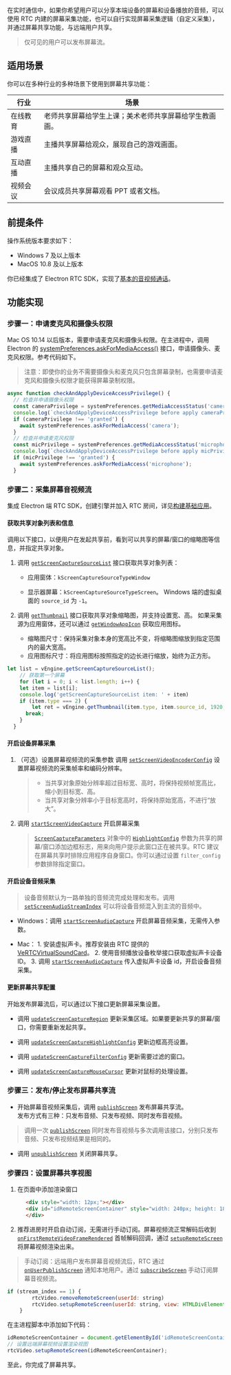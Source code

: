 在实时通信中，如果你希望用户可以分享本端设备的屏幕和设备播放的音频，可以使用 RTC 内建的屏幕采集功能，也可以自行实现屏幕采集逻辑（自定义采集），并通过屏幕共享功能，与远端用户共享。

> 仅可见的用户可以发布屏幕流。

## 适用场景

你可以在多种行业的多种场景下使用到屏幕共享功能：

| 行业 | 场景 |
| --- | --- |
| 在线教育 | 老师共享屏幕给学生上课；美术老师共享屏幕给学生教画画。 |
| 游戏直播 | 主播共享屏幕给观众，展现自己的游戏画面。 |
| 互动直播 | 主播共享自己的屏幕和观众互动。 |
| 视频会议 | 会议成员共享屏幕观看 PPT 或者文档。 |


## 前提条件
操作系统版本要求如下：

- Windows 7 及以上版本
- MacOS 10.8 及以上版本

你已经集成了 Electron RTC SDK，实现了[基本的音视频通话](108795)。

## 功能实现

### 步骤一：申请麦克风和摄像头权限

Mac OS 10.14 以后版本，需要申请麦克风和摄像头权限。在主进程中，调用 Electron 的 [systemPreferences.askForMediaAccess()](https://www.electronjs.org/docs/latest/api/system-preferences) 接口，申请摄像头、麦克风权限。参考代码如下。

> 注意：即使你的业务不需要摄像头和麦克风只包含屏幕录制，也需要申请麦克风和摄像头权限才能获得屏幕录制权限。

```javascript
async function checkAndApplyDeviceAccessPrivilege() {
  // 检查并申请摄像头权限
  const cameraPrivilege = systemPreferences.getMediaAccessStatus('camera');
  console.log(`checkAndApplyDeviceAccessPrivilege before apply cameraPrivilege: ${cameraPrivilege}`);
  if (cameraPrivilege !== 'granted') {
    await systemPreferences.askForMediaAccess('camera');
  }
  // 检查并申请麦克风权限
  const micPrivilege = systemPreferences.getMediaAccessStatus('microphone');
  console.log(`checkAndApplyDeviceAccessPrivilege before apply micPrivilege: ${micPrivilege}`);
  if (micPrivilege !== 'granted') {
    await systemPreferences.askForMediaAccess('microphone');
  }
```
### 步骤二：采集屏幕音视频流
集成 Electron 端 RTC SDK，创建引擎并加入 RTC 房间，详见[构建基础应用](https://www.volcengine.com/docs/6348/108795)。
#### 获取共享对象列表和信息
调用以下接口，以便用户在发起共享前，看到可以共享的屏幕/窗口的缩略图等信息，并指定共享对象。
    
1.  调用 [`getScreenCaptureSourceList`](Electron-api.md#getscreencapturesourcelist) 接口获取共享对象列表：

	- 应用窗体：`kScreenCaptureSourceTypeWindow`
		
	- 显示器屏幕：`kScreenCaptureSourceTypeScreen`。 Windows 端的虚拟桌面的 `source_id` 为 `-1`。

2.  调用 [`getThumbnail`](Electron-api.md#getthumbnail) 接口获取共享对象缩略图，并支持设置宽、高。
如果采集源为应用窗体，还可以通过 [`getWindowAppIcon`](Electron-api.md#getwindowappicon) 获取应用图标。

	- 缩略图尺寸：保持采集对象本身的宽高比不变，将缩略图缩放到指定范围内的最大宽高。
	- 应用图标尺寸：将应用图标按照指定的边长进行缩放，始终为正方形。
```javaScript
let list = vEngine.getScreenCaptureSourceList();
	// 获取第一个屏幕
	for (let i = 0; i < list.length; i++) {
  	let item = list[i];
    console.log('getScreenCaptureSourceList item: ' + item)
    if (item.type === 2) {
    	let ret = vEngine.getThumbnail(item.type, item.source_id, 1920, 1080);
      break;
    }
  }
```   

#### 开启设备屏幕采集

1. （可选）设置屏幕视频流的采集参数
调用 [`setScreenVideoEncoderConfig`](Electron-api.md#rtcvideo-setscreenvideoencoderconfig) 设置屏幕视频流的采集帧率和编码分辨率。
    > - 当共享对象原始分辨率超过目标宽、高时，将保持视频帧宽高比，缩小到目标宽、高。
    > - 当共享对象分辨率小于目标宽高时，将保持原始宽高，不进行“放大”。

2. 调用 [`startScreenVideoCapture`](Electron-api.md#rtcvideo-startscreenvideocapture) 开启屏幕采集

	> [`ScreenCaptureParameters`](Electron-keytype.md#screencaptureparameters) 对象中的 [`HighlightConfig`](Electron-keytype.md#highlightconfig) 参数为共享的屏幕/窗口添加边框标志，用来向用户提示此窗口正在被共享。RTC 建议在屏幕共享时排除应用程序自身窗口。你可以通过设置 `filter_config` 参数排除指定窗口。

#### 开启设备音频采集

> 设备音频默认为一路单独的音频流完成处理和发布。调用 [`setScreenAudioStreamIndex`](Windows-api.md#IRTCVideo-setscreenaudiostreamindex) 可以将设备音频混入到主流的音频中。

- Windows：调用 [`startScreenAudioCapture`](Electron-api.md#rtcvideo-startscreenaudiocapture) 开启屏幕音频采集，无需传入参数。
		
- Mac：
      1. 安装虚拟声卡。推荐安装由 RTC 提供的 [VeRTCVirtualSoundCard](125703)。
      2. 使用音频播放设备枚举接口获取虚拟声卡设备 ID。
      3. 调用 [`startScreenAudioCapture`](Electron-api.md#rtcvideo-startscreenaudiocapture) 传入虚拟声卡设备 id，开启设备音频采集。

        
#### 更新屏幕共享配置
开始发布屏幕流后，可以通过以下接口更新屏幕采集设置。
    
- 调用 [`updateScreenCaptureRegion`](Electron-api.md#rtcvideo-updatescreencaptureregion) 更新采集区域。如果要更新共享的屏幕/窗口，你需要重新发起共享。
        
- 调用 [`updateScreenCaptureHighlightConfig`](Electron-api.md#rtcvideo-updatescreencapturehighlightconfig)  更新边框高亮设置。
        
- 调用 [`updateScreenCaptureFilterConfig`](Electron-api.md#rtcvideo-updatescreencapturefilterconfig) 更新需要过滤的窗口。
        
- 调用 [`updateScreenCaptureMouseCursor`](Electron-api.md#rtcvideo-updatescreencapturemousecursor) 更新对鼠标的处理设置。

### 步骤三：发布/停止发布屏幕共享流    

-  开始屏幕音视频采集后，调用 [`publishScreen`](Electron-api.md#rtcroom-publishscreen) 发布屏幕共享流。    
发布方式有三种：只发布音频、只发布视频、同时发布音视频。

> 调用一次 [`publishScreen`](Electron-api.md#rtcroom-publishscreen) 同时发布音视频与多次调用该接口，分别只发布音频、只发布视频结果是相同的。

-  调用 [`unpublishScreen`](Electron-api.md#rtcroom-unpublishscreen) 关闭屏幕共享。
### 步骤四：设置屏幕共享视图

1. 在页面中添加渲染窗口
```html
      <div style="width: 12px;"></div>
      <div id="idRemoteScreenContainer" style="width: 240px; height: 180px; background-color: lightblue;">
      </div>
```
2. 推荐进房时开启自动订阅，无需进行手动订阅。屏幕视频流正常解码后收到 [`onFirstRemoteVideoFrameRendered`](Electron-event#rtcvideocallback-onfirstremotevideoframerendered) 首帧解码回调，通过 [`setupRemoteScreen`](Electron-api.md#rtcvideo-setupremotescreen) 将屏幕视频渲染出来。

> 手动订阅：远端用户发布屏幕音视频流后，RTC 通过 [`onUserPublishScreen`](Electron-event#rtcroomcallback-onuserpublishscreen) 通知本地用户。通过 [`subscribeScreen`](Electron-api.md#rtcroom-subscribescreen) 手动订阅屏幕音视频流。


```javaScript
if (stream_index == 1) {
        rtcVideo.removeRemoteScreen(userId: string)
        rtcVideo.setupRemoteScreen(userId: string, view: HTMLDivElement, renderOptions?: RenderOptions)
    }
```
在主进程脚本中添加如下代码：
```javaScript
idRemoteScreenContainer = document.getElementById('idRemoteScreenContainer');
// 设置远端屏幕视频设置渲染视图
rtcVideo.setupRemoteScreen(idRemoteScreenContainer);
```
至此，你完成了屏幕共享。